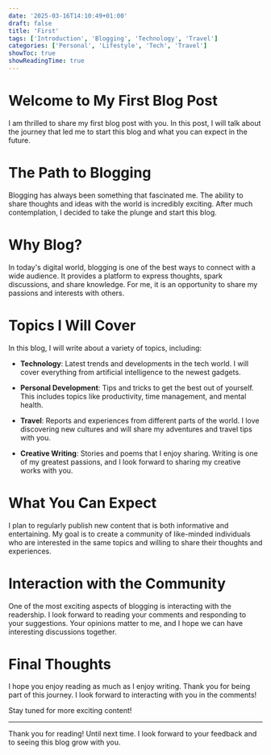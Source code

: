 ```yaml
---
date: '2025-03-16T14:10:49+01:00'
draft: false
title: 'First'
tags: ['Introduction', 'Blogging', 'Technology', 'Travel']
categories: ['Personal', 'Lifestyle', 'Tech', 'Travel']
showToc: true
showReadingTime: true
---
```


# Welcome to My First Blog Post

I am thrilled to share my first blog post with you. In this post, I will talk about the journey that led me to start this blog and what you can expect in the future.

# The Path to Blogging

Blogging has always been something that fascinated me. The ability to share thoughts and ideas with the world is incredibly exciting. After much contemplation, I decided to take the plunge and start this blog.

# Why Blog?

In today's digital world, blogging is one of the best ways to connect with a wide audience. It provides a platform to express thoughts, spark discussions, and share knowledge. For me, it is an opportunity to share my passions and interests with others.

# Topics I Will Cover

In this blog, I will write about a variety of topics, including:

-   **Technology**: Latest trends and developments in the tech world. I will cover everything from artificial intelligence to the newest gadgets.
  
-   **Personal Development**: Tips and tricks to get the best out of yourself. This includes topics like productivity, time management, and mental health.
  
-   **Travel**: Reports and experiences from different parts of the world. I love discovering new cultures and will share my adventures and travel tips with you.
  
-   **Creative Writing**: Stories and poems that I enjoy sharing. Writing is one of my greatest passions, and I look forward to sharing my creative works with you.

# What You Can Expect

I plan to regularly publish new content that is both informative and entertaining. My goal is to create a community of like-minded individuals who are interested in the same topics and willing to share their thoughts and experiences.

# Interaction with the Community

One of the most exciting aspects of blogging is interacting with the readership. I look forward to reading your comments and responding to your suggestions. Your opinions matter to me, and I hope we can have interesting discussions together.

# Final Thoughts

I hope you enjoy reading as much as I enjoy writing. Thank you for being part of this journey. I look forward to interacting with you in the comments!

Stay tuned for more exciting content!

---

Thank you for reading! Until next time. I look forward to your feedback and to seeing this blog grow with you.